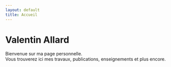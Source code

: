 ```yaml
---
layout: default
title: Accueil
---
```


# Valentin Allard

Bienvenue sur ma page personnelle.  
Vous trouverez ici mes travaux, publications, enseignements et plus encore.
